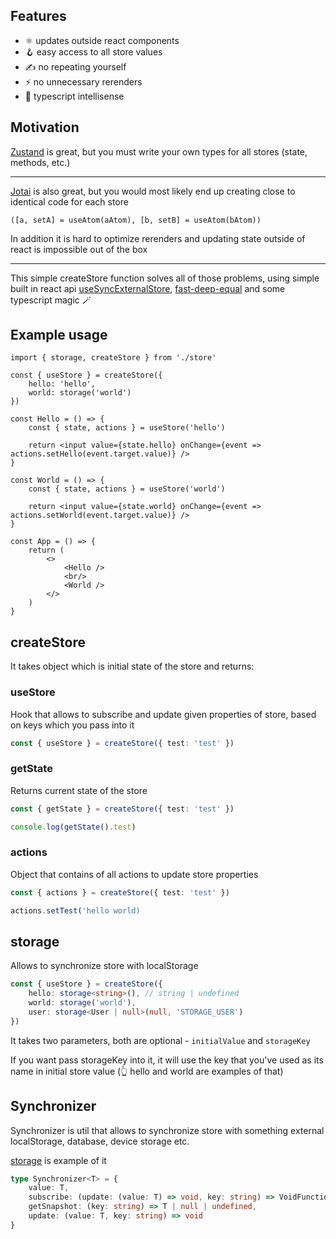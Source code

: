 ## Features
- ⚛️ updates outside react components
- 🪝 easy access to all store values
- ✍️ no repeating yourself
- ⚡️ no unnecessary rerenders
- 🚀 typescript intellisense

## Motivation
[Zustand](https://github.com/pmndrs/zustand) is great, but you must write your own types for all stores (state, methods, etc.)
--- ---
[Jotai](https://jotai.org/) is also great, but you would most likely end up creating close to identical code for each store

``([a, setA] = useAtom(aAtom), [b, setB] = useAtom(bAtom))``

In addition it is hard to optimize rerenders and updating state outside of react is impossible out of the box
--- ---

This simple createStore function solves all of those problems, using simple built in react api [useSyncExternalStore](https://react.dev/reference/react/useSyncExternalStore), [fast-deep-equal](https://www.npmjs.com/package/fast-deep-equal) and some typescript magic 🪄

## Example usage

```tsx
import { storage, createStore } from './store'

const { useStore } = createStore({
    hello: 'hello',
    world: storage('world')
})

const Hello = () => {
    const { state, actions } = useStore('hello')

    return <input value={state.hello} onChange={event => actions.setHello(event.target.value)} />
}

const World = () => {
    const { state, actions } = useStore('world')

    return <input value={state.world} onChange={event => actions.setWorld(event.target.value)} />
}

const App = () => {
    return (
        <>
            <Hello />
            <br/>
            <World />
        </>
    )
}
```

## createStore

It takes object which is initial state of the store and returns:

### useStore
Hook that allows to subscribe and update given properties of store, based on keys which you pass into it

```ts
const { useStore } = createStore({ test: 'test' })
```

### getState
Returns current state of the store

```ts
const { getState } = createStore({ test: 'test' })

console.log(getState().test)
```

### actions
Object that contains of all actions to update store properties

```ts
const { actions } = createStore({ test: 'test' })

actions.setTest('hello world)
```

## storage

Allows to synchronize store with localStorage

```ts
const { useStore } = createStore({
    hello: storage<string>(), // string | undefined
    world: storage('world'),
    user: storage<User | null>(null, 'STORAGE_USER')
})
```
It takes two parameters, both are optional - ``initialValue`` and ``storageKey``

If you want pass storageKey into it, it will use the key that you've used as its name in initial store value (👆 hello and world are examples of that)

## Synchronizer

Synchronizer is util that allows to synchronize store with something external localStorage, database, device storage etc.

[storage](#storage) is example of it

```ts
type Synchronizer<T> = {
    value: T,
    subscribe: (update: (value: T) => void, key: string) => VoidFunction,
    getSnapshot: (key: string) => T | null | undefined,
    update: (value: T, key: string) => void
}
```
